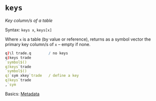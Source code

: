 # `keys`




_Key column/s of a table_

Syntax: `keys x`, `keys[x]`

Where `x` is a table (by value or reference), returns as a symbol vector the primary key column/s of `x` – empty if none.

```q
q)\l trade.q        / no keys
q)keys trade
`symbol$()
q)keys`trade
`symbol$()
q)`sym xkey`trade   / define a key
q)keys`trade
,`sym
```


<i class="far -fa-hand-point-right"></i>
Basics: [Metadata](../basics/metyadata.md)